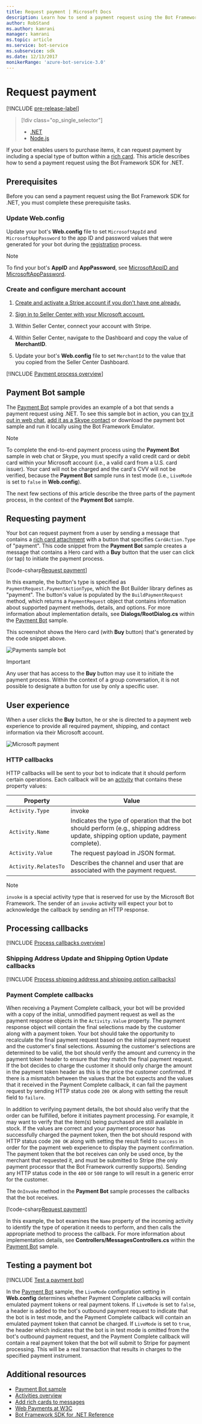 ```yaml
---
title: Request payment | Microsoft Docs
description: Learn how to send a payment request using the Bot Framework SDK for .NET.
author: RobStand
ms.author: kamrani
manager: kamrani
ms.topic: article
ms.service: bot-service
ms.subservice: sdk
ms.date: 12/13/2017
monikerRange: 'azure-bot-service-3.0'
---
```


# Request payment

[!INCLUDE [pre-release-label](../includes/pre-release-label-v3.md)]

> [!div class="op_single_selector"]
> - [.NET](../dotnet/bot-builder-dotnet-request-payment.md)
> - [Node.js](../nodejs/bot-builder-nodejs-request-payment.md)

If your bot enables users to purchase items, it can request payment by including 
a special type of button within a [rich card](bot-builder-dotnet-add-rich-card-attachments.md). 
This article describes how to send a payment request using the Bot Framework SDK for .NET.

## Prerequisites

Before you can send a payment request using the Bot Framework SDK for .NET, you must complete these prerequisite tasks.

### Update Web.config

Update your bot's **Web.config** file to set `MicrosoftAppId` and `MicrosoftAppPassword` to the app ID and password values that were generated for your bot during the [registration](~/bot-service-quickstart-registration.md) process. 

> [!NOTE]
> To find your bot's **AppID** and **AppPassword**, see [MicrosoftAppID and MicrosoftAppPassword](~/bot-service-manage-overview.md#microsoftappid-and-microsoftapppassword).

### Create and configure merchant account

1. <a href="https://dashboard.stripe.com/register" target="_blank">Create and activate a Stripe account if you don't have one already.</a>

2. <a href="https://seller.microsoft.com/en-us/dashboard/registration/seller/?accountprogram=botframework" target="_blank">Sign in to Seller Center with your Microsoft account.</a>

3. Within Seller Center, connect your account with Stripe.

4. Within Seller Center, navigate to the Dashboard and copy the value of **MerchantID**.

5. Update your bot's **Web.config** file to set `MerchantId` to the value that you copied from the Seller Center Dashboard. 

[!INCLUDE [Payment process overview](../includes/snippet-payment-process-overview.md)]

## Payment Bot sample

The <a href="https://github.com/Microsoft/BotBuilder-Samples/tree/master/CSharp/sample-payments" target="_blank">Payment Bot</a> sample provides an example of a bot that sends a payment request 
using .NET. 
To see this sample bot in action, you can 
<a href="https://webchat.botframework.com/embed/paymentsample?s=d39Bk7JOMzQ.cwA.Rig.dumLki9bs3uqfWFMjXPn5PFnQVmT2VAVR1Zl1iPi07k" target="_blank">try it out in web chat</a>,
<a href="https://join.skype.com/bot/9fbc0f17-43eb-40fe-bf3b-af151e6ce45e" target="_blank">add it as a Skype 
contact</a> or download the payment bot sample and run it locally using the Bot Framework Emulator. 

> [!NOTE]
> To complete the end-to-end payment process using the **Payment Bot** sample in web chat or Skype, 
> you must specify a valid credit card or debit card within your Microsoft account 
> (i.e., a valid card from a U.S. card issuer). 
> Your card will not be charged and the card's CVV will not be verified, 
> because the **Payment Bot** sample runs in test mode (i.e., `LiveMode` is set to `false` in **Web.config**).

The next few sections of this article describe the three parts of the payment process, 
in the context of the **Payment Bot** sample.

## <a id="request-payment"></a> Requesting payment

Your bot can request payment from a user by sending a message that contains a 
[rich card attachment](bot-builder-dotnet-add-rich-card-attachments.md) with a button that specifies 
`CardAction.Type` of "payment". 
This code snippet from the **Payment Bot** sample creates a message that contains a Hero card with a **Buy** button that the user can click (or tap) to initiate the payment process. 

[!code-csharp[Request payment](../includes/code/dotnet-request-payment.cs#requestPayment)]

In this example, the button's type is specified as `PaymentRequest.PaymentActionType`, which 
the Bot Builder library defines as "payment". 
The button's value is populated by the `BuildPaymentRequest` method, which returns 
a `PaymentRequest` object that contains information about supported payment methods, details, 
and options. 
For more information about implementation details, see **Dialogs/RootDialog.cs** within the 
<a href="https://github.com/Microsoft/BotBuilder-Samples/tree/master/CSharp/sample-payments" target="_blank">Payment Bot</a> sample.

This screenshot shows the Hero card (with **Buy** button) that's generated by the code snippet above. 
 
![Payments sample bot](../media/payments-bot-buy.png) 

> [!IMPORTANT]
> Any user that has access to the **Buy** button may use it to initiate the payment process. 
> Within the context of a group conversation, it is not possible to designate a button for use by only 
> a specific user. 

## <a id="user-experience"></a> User experience

When a user clicks the **Buy** button, he or she is directed to a payment web experience to provide all required payment, shipping, and contact information via their Microsoft account. 

![Microsoft payment](../media/microsoft-payment.png)

### HTTP callbacks

HTTP callbacks will be sent to your bot to indicate that it should perform certain operations. 
Each callback will be an [activity](bot-builder-dotnet-activities.md) 
that contains these property values: 

| Property | Value |
|----|----|
| `Activity.Type` | invoke | 
| `Activity.Name` | Indicates the type of operation that the bot should perform (e.g., shipping address update, shipping option update, payment complete). | 
| `Activity.Value` | The request payload in JSON format. | 
| `Activity.RelatesTo` |  Describes the channel and user that are associated with the payment request. | 

> [!NOTE]
> `invoke` is a special activity type that is reserved for use by the Microsoft Bot Framework. 
> The sender of an `invoke` activity will expect your bot to acknowledge the callback by sending an HTTP response.

## <a id="process-callbacks"></a> Processing callbacks

[!INCLUDE [Process callbacks overview](../includes/snippet-payment-process-callbacks-overview.md)]

### Shipping Address Update and Shipping Option Update callbacks

[!INCLUDE [Process shipping address and shipping option callbacks](../includes/snippet-payment-process-callbacks-1.md)]

### Payment Complete callbacks

When receiving a Payment Complete callback, your bot will be provided with a copy of the initial, unmodified payment request as 
well as the payment response objects in the `Activity.Value` property. The payment response object will contain the final selections 
made by the customer along with a payment token. Your bot should take the opportunity to recalculate the final payment request based on
the initial payment request and the customer's final selections. Assuming the customer's selections are determined to be valid, the bot
should verify the amount and currency in the payment token header to ensure that they match the final payment request.  If the bot 
decides to charge the customer it should only charge the amount in the payment token header as this is the price the customer confirmed. 
If there is a mismatch between the values that the bot expects and the values that it received in the Payment Complete callback, it can 
fail the payment request by sending HTTP status code `200 OK` along with setting the result field to `failure`.   

In addition to verifying payment details, the bot should also verify that the order can be fulfilled, before it initiates payment 
processing. For example, it may want to verify that the item(s) being purchased are still available in stock. 
If the values are correct and your payment processor has successfully charged the payment token, then the bot should respond with HTTP 
status code `200 OK` along with setting the result field to `success` in order for the payment web experience to display the payment 
confirmation. The payment token that the bot receives can only be used once, by the merchant that requested it, and must be submitted to 
Stripe (the only payment processor that the Bot Framework currently supports). Sending any HTTP status code in the `400` or `500` range 
to will result in a generic error for the customer.

The `OnInvoke` method in the **Payment Bot** sample processes the callbacks that the bot receives. 

[!code-csharp[Request payment](../includes/code/dotnet-request-payment.cs#processCallback)]

In this example, the bot examines the `Name` property of the incoming activity to identify the type of 
operation it needs to perform, and then calls the appropriate method to process the callback. 
For more information about implementation details, see **Controllers/MessagesControllers.cs** 
within the <a href="https://github.com/Microsoft/BotBuilder-Samples/tree/master/CSharp/sample-payments" target="_blank">Payment Bot</a> sample.

## Testing a payment bot

[!INCLUDE [Test a payment bot](../includes/snippet-payment-test-bot.md)]

In the <a href="https://github.com/Microsoft/BotBuilder-Samples/tree/master/CSharp/sample-payments" target="_blank">Payment Bot</a> sample, the `LiveMode` configuration setting in **Web.config** determines whether 
Payment Complete callbacks will contain emulated payment tokens or real payment tokens. If `LiveMode` is set to `false`, a header is added to the bot's outbound payment request to indicate that the bot is in test mode, and the Payment Complete callback will contain an emulated payment token that cannot be charged. If `LiveMode` is set to `true`, the header which indicates that the bot is in test mode is omitted from the bot's outbound payment request, and the Payment Complete callback will contain a real payment token that the bot will submit to Stripe for payment processing. This will be a real transaction that results in charges to the specified payment instrument. 

## Additional resources

- <a href="https://github.com/Microsoft/BotBuilder-Samples/tree/master/CSharp/sample-payments" target="_blank">Payment Bot sample</a>
- [Activities overview](bot-builder-dotnet-activities.md)
- [Add rich cards to messages](bot-builder-dotnet-add-rich-card-attachments.md)
- <a href="http://www.w3.org/Payments/" target="_blank">Web Payments at W3C</a> 
- <a href="/dotnet/api/?view=botbuilder-3.11.0" target="_blank">Bot Framework SDK for .NET Reference</a>
